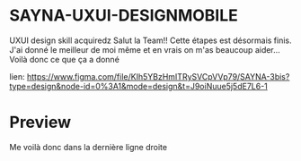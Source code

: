 # SAYNA-UXUI-DESIGNMOBILE
UXUI design skill acquiredz
Salut la Team!! Cette étapes est désormais finis. J'ai donné le meilleur de moi même et en vrais on m'as beaucoup aider…
Voilà donc ce que ça a donné

lien: https://www.figma.com/file/KIh5YBzHmITRySVCpVVp79/SAYNA-3bis?type=design&node-id=0%3A1&mode=design&t=J9oiNuue5j5dE7L6-1

# Preview


Me voilà donc dans la dernière ligne droite

